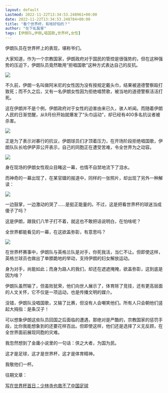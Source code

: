 ```yaml
---
layout: default
Lastmod: 2022-11-22T13:34:53.248961+00:00
date: 2022-11-22T13:34:53.248784+00:00
title: "看个世界杯，有啥好怕的？"
author: "在下虬髯客"
tags: [伊朗队,伊朗,唱国歌,世界杯,女性]
---
```


伊朗队员在世界杯上的表现，堪称爷们。  

大家知道，作为一个宗教国家，伊朗政府对于国民的管控是很强势的，但在这种强势的压迫下，伊朗队员竟然敢用“拒唱国歌”这种方式表达自己的反抗。  

![](https://images.weserv.nl/?url=https%3A//mmbiz.qpic.cn/mmbiz_jpg/HBT3wAQ2vZibWZOJGzYBltRRZAoyo3BURBAl9rgVsCc7vRtib5l1yju7waBsJ2zRzSXXwwQp9icdLAI2fJa3xDH5A/640%3Fwx_fmt%3Djpeg)

不久前，伊朗一名叫做阿米尼的女性因为没有按规定戴头巾，结果被道德警察殴打致死；而不久之后，又有一名伊朗女性因为拒绝唱赞歌，被当地的道德警察活活打死。

这在伊朗并不是个例，伊朗政府对于女性的迫害由来已久，骇人听闻。而随着伊朗人民的日渐觉醒，从9月份开始就爆发了“头巾运动”，却已经有400多名抗议者被杀害。  

![](https://images.weserv.nl/?url=https%3A//mmbiz.qpic.cn/mmbiz_jpg/WDDPRSUdBPfzibKUo4e6PDq2y5rnkP6nAdvzFK2KbkVysmBVxqfKw60Nv90KgTIMGxjLv3gt6y3CrhhP0Mib58IA/640%3Fwx_fmt%3Djpeg%26wxfrom%3D5%26wx_lazy%3D1%26wx_co%3D1)

正是为了表示对暴行的抗议，伊朗球员们才顶着压力，在开场阶段拒绝唱国歌，伊朗队队长哈伊萨菲公开表示，自己的同胞正在遭受苦难，令全世界为之动容。

![](https://images.weserv.nl/?url=https%3A//mmbiz.qpic.cn/mmbiz_jpg/WDDPRSUdBPfzibKUo4e6PDq2y5rnkP6nAXhJAnPIoAuF4tyykbSVtOiaqQMibGicfO7cicFYgcKMiaWSmQYvf71mMIgA/640%3Fwx_fmt%3Djpeg%26wxfrom%3D5%26wx_lazy%3D1%26wx_co%3D1)

身在现场的伊朗女性观众目睹这一幕，也情不自禁地流下了泪水。  

而神奇的一幕出现了，在某官媒的报道中，同样的一张照片，却出现了另外一种解读：

![](https://images.weserv.nl/?url=https%3A//mmbiz.qpic.cn/mmbiz_jpg/Isl7TP1AI8EgbttyvuDcYOHB6aoWYV2dbtdC32UkolkdKTu5ZtJMRKkMlfhOLCYKFzUxxfkwhYwSiaqUcAqqXdg/640%3Fwx_fmt%3Djpeg%26wxfrom%3D5%26wx_lazy%3D1%26wx_co%3D1)

一边鼓掌，一边激动的哭了……是挺正能量的。不过，这是把看世界杯的球迷当成傻子了吗？

这是伊朗，跟我们八竿子打不着，就这也不敢把话说明白，在怕啥呢？

全世界都能看见的一幕，在这欲盖弥彰，有意思吗？  

![](https://images.weserv.nl/?url=https%3A//mmbiz.qpic.cn/mmbiz_jpg/HBT3wAQ2vZibWZOJGzYBltRRZAoyo3BUR5EF7L32ztFfyHwkaP7iapuqNba4v0mZ5mp6JgQkwLOicHicsVkV5KsJ2w/640%3Fwx_fmt%3Djpeg)

在世界杯赛事中，伊朗队与英格兰队是对手，你死我活，当仁不让。但即使这样，英格兰球员也做出了单膝跪地的举动，支持伊朗的妇女解放运动。  

身为对手，尚能如此；而身为路人的我们，却还在遮遮掩掩，欲盖弥彰，这到底是因为啥？

伊朗队虽然输了，但虽败犹荣，他们向世人展示了，体育除了竞技，还有更高层面的人文关怀，它不仅是一项运动，也是传播文明的媒介。

没错，伊朗队没唱国歌，又输了比赛，但没有人会嘲笑他们。所有人只会朝他们竖起大拇指：是条汉子！

可以想象伊朗这些队员回国之后面临的遭遇，那绝对是严酷的，宗教国家的惩罚手段，比你我能想象到的还要花样百出。但即使这样，他们还是选择了义无反顾，在全世界面前展现同胞的灾难。

我忽然想到了金庸小说里的一句话：侠之大者，为国为民。  

这才是足球，这才是世界杯，这才是体育精神。

我敬他们一杯。

往期文章：

[写在世界杯首日：少林寺也救不了中国足球](http://mp.weixin.qq.com/s?__biz=MzI0MDY3NTIxMA==&mid=2247492527&idx=2&sn=2ddff6ee11040f9cd1da41c2813f90be&chksm=e915934ade621a5cdd199d9e7413036c61e98bb75fc7bb9abcc21928680715f40da1450cf424&scene=21#wechat_redirect)


